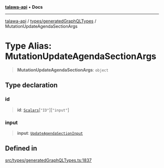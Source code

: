 [**talawa-api**](../../../README.md) • **Docs**

***

[talawa-api](../../../modules.md) / [types/generatedGraphQLTypes](../README.md) / MutationUpdateAgendaSectionArgs

# Type Alias: MutationUpdateAgendaSectionArgs

> **MutationUpdateAgendaSectionArgs**: `object`

## Type declaration

### id

> **id**: [`Scalars`](Scalars.md)\[`"ID"`\]\[`"input"`\]

### input

> **input**: [`UpdateAgendaSectionInput`](UpdateAgendaSectionInput.md)

## Defined in

[src/types/generatedGraphQLTypes.ts:1837](https://github.com/PalisadoesFoundation/talawa-api/blob/fe65d855b3d1e3e4af621340e7e8bfa0325634c1/src/types/generatedGraphQLTypes.ts#L1837)
